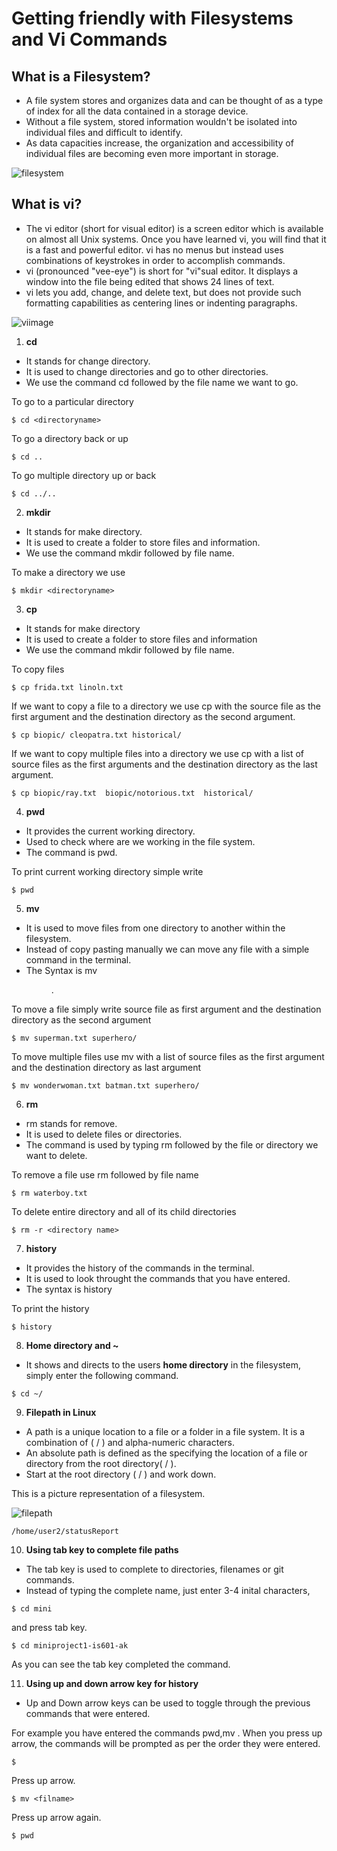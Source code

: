 # Getting friendly with Filesystems and Vi Commands



## What is a Filesystem?

* A file system stores and organizes data and can be thought of as a type of index for all the data contained in a storage device.
* Without a file system, stored information wouldn't be isolated into individual files and difficult to identify.
* As data capacities increase, the organization and accessibility of individual files are becoming even more important in storage.

![filesystem](https://user-images.githubusercontent.com/37020817/66278403-a1cf1980-e876-11e9-9e12-ff2d5d16f208.jpg)

## What is vi?
* The vi editor (short for visual editor) is a screen editor which is available on almost all Unix systems. Once you have learned vi, you will find that it is a fast and powerful editor. vi has no menus but instead uses combinations of keystrokes in order to accomplish commands. 
* vi (pronounced "vee-eye") is short for "vi"sual editor. It displays a window into the file being edited that shows 24 lines of text.
* vi lets you add, change, and delete text, but does not provide such formatting capabilities as centering lines or indenting paragraphs.

![viimage](https://user-images.githubusercontent.com/55159276/66344312-7fdba280-e91b-11e9-9955-f07e1edeffd2.png)



1. **cd**

* It stands for change directory. 
* It is used to change directories and go to other directories.
* We use the command cd followed by the file name we want to go.

To go to a particular directory
```
$ cd <directoryname>
```
To go a directory back or up
```  
$ cd ..
```
To go multiple directory up or back
```
$ cd ../..
```

2. **mkdir**

* It stands for make directory.
* It is used to create a folder to store files and information. 
* We use the command mkdir followed by file name.

To make a directory we use
```
$ mkdir <directoryname>
```

3. **cp** 
* It stands for make directory
* It is used to create a folder to store files and information 
* We use the command mkdir followed by file name. 

To copy files 
```
$ cp frida.txt linoln.txt
```
If we want to copy a file to a directory we use cp with the source file as the first argument and the destination directory as the second argument.
```
$ cp biopic/ cleopatra.txt historical/
```
If we want to copy multiple files into a directory we use cp with a list of source files as the first arguments and the destination directory as the last argument.
```
$ cp biopic/ray.txt  biopic/notorious.txt  historical/
```

4. **pwd** 
* It provides the current working directory. 
* Used to check where are we working in the file system. 
* The command is pwd.

To print current working directory simple write 
```
$ pwd
```
5. **mv**  

* It is used to move files from one directory to another within the filesystem. 
* Instead of copy pasting manually we can move any file with a simple command in the terminal. 
* The Syntax is mv <filename> <dir>.

To move a file simply write source file as first argument and the destination directory as the second argument
```
$ mv superman.txt superhero/
``` 
To move multiple files use mv with a list of source files as the first argument and the destination directory as last argument
```
$ mv wonderwoman.txt batman.txt superhero/
```
6. **rm**   

* rm stands for remove. 
* It is used to delete files or directories. 
* The command is used by typing rm followed by the file or directory we want to delete.

To remove a file use rm followed by file name
```
$ rm waterboy.txt
``` 
To delete entire directory and all of its child directories
```
$ rm -r <directory name>
```
7. **history** 

* It provides the history of the commands in the terminal. 
* It is used to look throught the commands that you have entered. 
* The syntax is history

To print the history 
```
$ history
```
8. **Home directory and ~**
* It shows and directs to the users **home directory** in the filesystem, simply enter the following command.
```
$ cd ~/
```
9. **Filepath in Linux**
* A path is a unique location to a file or a folder in a file system. It is a combination of ( / ) and alpha-numeric characters.
* An absolute path is defined as the specifying the location of a file or directory from the root directory( / ).
* Start at the root directory ( / ) and work down.

This is a picture representation of a filesystem.

![filepath](https://user-images.githubusercontent.com/37020817/66277639-5402e300-e86f-11e9-8dde-fcd22b9a4552.png)

```
/home/user2/statusReport
```
10. **Using tab key to complete file paths**
* The tab key is used to complete to directories, filenames or git commands.
* Instead of typing the complete name, just enter 3-4 inital characters,
```
$ cd mini
``` 
and press tab key.
```
$ cd miniproject1-is601-ak
```
As you can see the tab key completed the command.


11. **Using up and down arrow key for history**

* Up and Down arrow keys can be used to toggle through the previous commands that were entered.

For example you have entered the commands pwd,mv <filename>.
When you press up arrow, the commands will be prompted as per the order they were entered.
```
$ 
```
Press up arrow.
```
$ mv <filname>
```
Press up arrow again.
```
$ pwd
```
